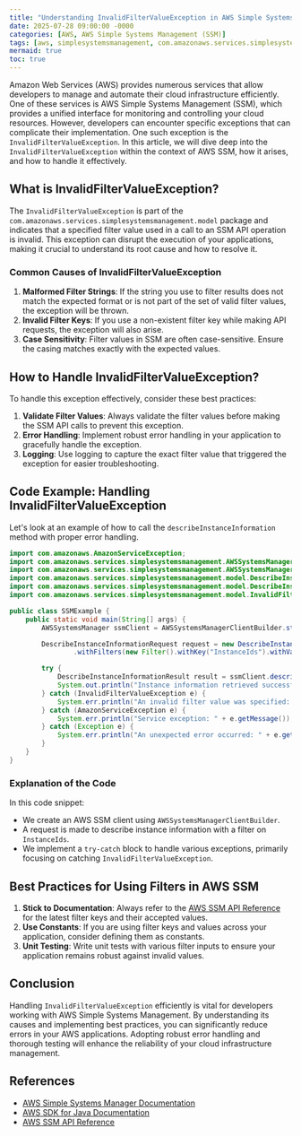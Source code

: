 ```yaml
---
title: "Understanding InvalidFilterValueException in AWS Simple Systems Management SSM"
date: 2025-07-28 09:00:00 -0000
categories: [AWS, AWS Simple Systems Management (SSM)]
tags: [aws, simplesystemsmanagement, com.amazonaws.services.simplesystemsmanagement.model]
mermaid: true
toc: true
---
```



Amazon Web Services (AWS) provides numerous services that allow developers to manage and automate their cloud infrastructure efficiently. One of these services is AWS Simple Systems Management (SSM), which provides a unified interface for monitoring and controlling your cloud resources. However, developers can encounter specific exceptions that can complicate their implementation. One such exception is the `InvalidFilterValueException`. In this article, we will dive deep into the `InvalidFilterValueException` within the context of AWS SSM, how it arises, and how to handle it effectively.

## What is InvalidFilterValueException?

The `InvalidFilterValueException` is part of the `com.amazonaws.services.simplesystemsmanagement.model` package and indicates that a specified filter value used in a call to an SSM API operation is invalid. This exception can disrupt the execution of your applications, making it crucial to understand its root cause and how to resolve it.

### Common Causes of InvalidFilterValueException

1. **Malformed Filter Strings**: If the string you use to filter results does not match the expected format or is not part of the set of valid filter values, the exception will be thrown.
2. **Invalid Filter Keys**: If you use a non-existent filter key while making API requests, the exception will also arise.
3. **Case Sensitivity**: Filter values in SSM are often case-sensitive. Ensure the casing matches exactly with the expected values.

## How to Handle InvalidFilterValueException?

To handle this exception effectively, consider these best practices:

1. **Validate Filter Values**: Always validate the filter values before making the SSM API calls to prevent this exception.
2. **Error Handling**: Implement robust error handling in your application to gracefully handle the exception.
3. **Logging**: Use logging to capture the exact filter value that triggered the exception for easier troubleshooting.

## Code Example: Handling InvalidFilterValueException

Let's look at an example of how to call the `describeInstanceInformation` method with proper error handling.

```java
import com.amazonaws.AmazonServiceException;
import com.amazonaws.services.simplesystemsmanagement.AWSSystemsManager;
import com.amazonaws.services.simplesystemsmanagement.AWSSystemsManagerClientBuilder;
import com.amazonaws.services.simplesystemsmanagement.model.DescribeInstanceInformationRequest;
import com.amazonaws.services.simplesystemsmanagement.model.DescribeInstanceInformationResult;
import com.amazonaws.services.simplesystemsmanagement.model.InvalidFilterValueException;

public class SSMExample {
    public static void main(String[] args) {
        AWSSystemsManager ssmClient = AWSSystemsManagerClientBuilder.standard().build();

        DescribeInstanceInformationRequest request = new DescribeInstanceInformationRequest()
                .withFilters(new Filter().withKey("InstanceIds").withValues("i-1234567890abcdef0"));

        try {
            DescribeInstanceInformationResult result = ssmClient.describeInstanceInformation(request);
            System.out.println("Instance information retrieved successfully.");
        } catch (InvalidFilterValueException e) {
            System.err.println("An invalid filter value was specified: " + e.getMessage());
        } catch (AmazonServiceException e) {
            System.err.println("Service exception: " + e.getMessage());
        } catch (Exception e) {
            System.err.println("An unexpected error occurred: " + e.getMessage());
        }
    }
}
```

### Explanation of the Code

In this code snippet:
- We create an AWS SSM client using `AWSSystemsManagerClientBuilder`.
- A request is made to describe instance information with a filter on `InstanceIds`.
- We implement a `try-catch` block to handle various exceptions, primarily focusing on catching `InvalidFilterValueException`.

## Best Practices for Using Filters in AWS SSM

1. **Stick to Documentation**: Always refer to the [AWS SSM API Reference](https://docs.aws.amazon.com/systems-manager/latest/APIReference/Welcome.html) for the latest filter keys and their accepted values.
2. **Use Constants**: If you are using filter keys and values across your application, consider defining them as constants.
3. **Unit Testing**: Write unit tests with various filter inputs to ensure your application remains robust against invalid values.

## Conclusion

Handling `InvalidFilterValueException` efficiently is vital for developers working with AWS Simple Systems Management. By understanding its causes and implementing best practices, you can significantly reduce errors in your AWS applications. Adopting robust error handling and thorough testing will enhance the reliability of your cloud infrastructure management.

## References

- [AWS Simple Systems Manager Documentation](https://docs.aws.amazon.com/systems-manager/)
- [AWS SDK for Java Documentation](https://docs.aws.amazon.com/sdk-for-java/latest/developer-guide/home.html)
- [AWS SSM API Reference](https://docs.aws.amazon.com/systems-manager/latest/APIReference/Welcome.html)